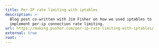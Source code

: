 ```yaml
---
title: Per-IP rate limiting with iptables
description: >-
  Blog post co-written with Jim Fisher on how we used iptables to
  implement per-ip connection rate limiting.
url: https://making.pusher.com/per-ip-rate-limiting-with-iptables/
external: true
root: ''
---
```

